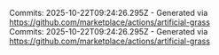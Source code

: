 Commits: 2025-10-22T09:24:26.295Z - Generated via https://github.com/marketplace/actions/artificial-grass
<br>
Commits: 2025-10-22T09:24:26.295Z - Generated via https://github.com/marketplace/actions/artificial-grass
<br>
